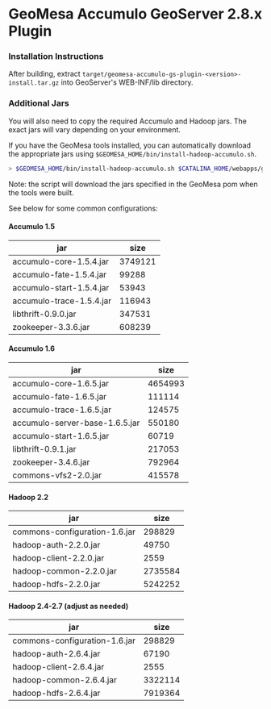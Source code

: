 # GeoMesa Accumulo GeoServer 2.8.x Plugin

### Installation Instructions

After building, extract `target/geomesa-accumulo-gs-plugin-<version>-install.tar.gz` into GeoServer's
WEB-INF/lib directory.

### Additional Jars

You will also need to copy the required Accumulo and Hadoop jars. The exact jars will vary
depending on your environment.

If you have the GeoMesa tools installed, you can automatically download the appropriate jars using
`$GEOMESA_HOME/bin/install-hadoop-accumulo.sh`.

```bash
> $GEOMESA_HOME/bin/install-hadoop-accumulo.sh $CATALINA_HOME/webapps/geoserver/WEB-INF/lib/
```
Note: the script will download the jars specified in the GeoMesa pom when the tools were built.

See below for some common configurations:

#### Accumulo 1.5

| jar | size |
| --- | ---- |
| accumulo-core-1.5.4.jar | 3749121 |
| accumulo-fate-1.5.4.jar | 99288 |
| accumulo-start-1.5.4.jar | 53943 |
| accumulo-trace-1.5.4.jar | 116943 |
| libthrift-0.9.0.jar | 347531 |
| zookeeper-3.3.6.jar | 608239 |

#### Accumulo 1.6

| jar | size |
| --- | ---- |
| accumulo-core-1.6.5.jar | 4654993 |
| accumulo-fate-1.6.5.jar | 111114 |
| accumulo-trace-1.6.5.jar | 124575 |
| accumulo-server-base-1.6.5.jar | 550180 |
| accumulo-start-1.6.5.jar | 60719 |
| libthrift-0.9.1.jar | 217053 |
| zookeeper-3.4.6.jar | 792964 |
| commons-vfs2-2.0.jar | 415578 |


#### Hadoop 2.2

| jar | size |
| --- | ---- |
| commons-configuration-1.6.jar | 298829 |
| hadoop-auth-2.2.0.jar | 49750 |
| hadoop-client-2.2.0.jar | 2559 |
| hadoop-common-2.2.0.jar | 2735584 |
| hadoop-hdfs-2.2.0.jar | 5242252 |

#### Hadoop 2.4-2.7 (adjust as needed)

| jar | size |
| --- | ---- |
| commons-configuration-1.6.jar | 298829 |
| hadoop-auth-2.6.4.jar | 67190 |
| hadoop-client-2.6.4.jar | 2555 |
| hadoop-common-2.6.4.jar | 3322114 |
| hadoop-hdfs-2.6.4.jar | 7919364 |

